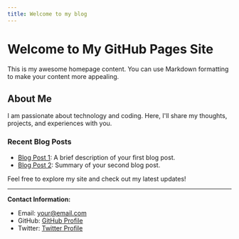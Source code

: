 ```yaml
---
title: Welcome to my blog
---
```


# Welcome to My GitHub Pages Site

This is my awesome homepage content. You can use Markdown formatting to make your content more appealing.

## About Me

I am passionate about technology and coding. Here, I'll share my thoughts, projects, and experiences with you.

### Recent Blog Posts

- [Blog Post 1](link-to-post-1): A brief description of your first blog post.
- [Blog Post 2](link-to-post-2): Summary of your second blog post.

Feel free to explore my site and check out my latest updates!

---

**Contact Information:**
- Email: your@email.com
- GitHub: [GitHub Profile](https://github.com/yourusername)
- Twitter: [Twitter Profile](https://twitter.com/yourusername)
